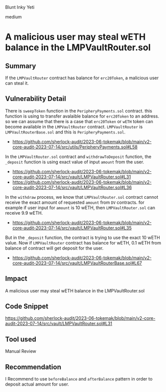 Blunt Inky Yeti

medium

# A malicious user may steal wETH balance in the LMPVaultRouter.sol
## Summary
If the `LMPVaultRouter` contract has balance for `erc20Token`, a malicious user can steal it.

## Vulnerability Detail
There is `sweepToken` function in the `PeripheryPayments.sol` contract. this function is using to transfer avalaible balance for `erc20Token` to an address. so we can assume that there is a case that `erc20Token` or `wETH` token can become available in the `LMPVaultRouter` contract. `LMPVaultRouter` is `LMPVaultRouterBase.sol` and this is `PeripheryPayments.sol`.
- https://github.com/sherlock-audit/2023-06-tokemak/blob/main/v2-core-audit-2023-07-14/src/utils/PeripheryPayments.sol#L58

In the `LMPVaultRouter.sol` contract and `withdrawToDeposit` function, the `_deposit` function is using exact value of input `amount` from the user. 
- https://github.com/sherlock-audit/2023-06-tokemak/blob/main/v2-core-audit-2023-07-14/src/vault/LMPVaultRouter.sol#L31
- https://github.com/sherlock-audit/2023-06-tokemak/blob/main/v2-core-audit-2023-07-14/src/vault/LMPVaultRouter.sol#L36

In the `withdraw` process, we know that `LMPVaultRouter.sol` contract cannot receive the exact amount of requested `amount` from `DV` contracts. for example if user input for `amount` is 10 wETH, then `LMPVaultRouter.sol` can receive 9.9 wETH. 
- https://github.com/sherlock-audit/2023-06-tokemak/blob/main/v2-core-audit-2023-07-14/src/vault/LMPVaultRouter.sol#L35

But in the `_deposit` function, the contract is trying to use the exact 10 wETH value. Now if `LMPVaultRouter` contract has balance for wETH, 0.1 wETH from balance of contract will get deposit for the user.
- https://github.com/sherlock-audit/2023-06-tokemak/blob/main/v2-core-audit-2023-07-14/src/vault/LMPVaultRouterBase.sol#L67

## Impact
A malicious user may steal wETH balance in the LMPVaultRouter.sol

## Code Snippet
https://github.com/sherlock-audit/2023-06-tokemak/blob/main/v2-core-audit-2023-07-14/src/vault/LMPVaultRouter.sol#L31

## Tool used
Manual Review

## Recommendation
I Recommend to use `beforeBalance` and `afterBalance` pattern in order to deposit actual amount for user.